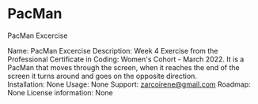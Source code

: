 # PacMan
PacMan Excercise

Name: PacMan Excercise
Description: Week 4 Exercise from the Professional Certificate in Coding: Women's Cohort - March 2022. It is a PacMan that moves through the screen, when it reaches the end of the screen it turns around and goes on the opposite direction.  
Installation: None
Usage: None
Support: zarcoirene@gmail.com
Roadmap: None
License information: None 
